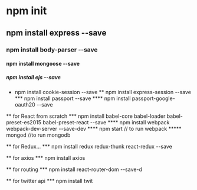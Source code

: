 # npm init
## npm install express --save
### npm install body-parser --save
#### npm install mongoose --save
##### npm install ejs --save
* npm install cookie-session --save
** npm install express-session --save
*** npm install passport --save
**** npm install passport-google-oauth20 --save



** for React from scratch
*** npm install babel-core babel-loader babel-preset-es2015 babel-preset-react --save
**** npm install webpack webpack-dev-server --save-dev
**** npm start // to run webpack
***** mongod //to run mongodb


** for Redux...
*** npm install redux redux-thunk react-redux --save


** for axios
*** npm install axios

** for routing
*** npm install react-router-dom --save-d

** for twitter api
*** npm install twit
